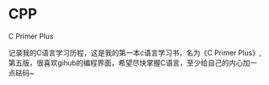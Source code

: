 CPP
===

C Primer Plus

记录我的C语言学习历程，这是我的第一本c语言学习书，名为《C Primer Plus》,第五版，很喜欢gihub的编程界面，希望尽快掌握C语言，至少给自己的内心加一点砝码~
